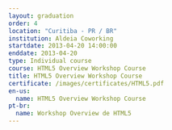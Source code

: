 ```yaml
---
layout: graduation
order: 4
location: "Curitiba - PR / BR"
institution: Aldeia Coworking
startdate: 2013-04-20 14:00:00
enddate: 2013-04-20
type: Individual course
course: HTML5 Overview Workshop Course
title: HTML5 Overview Workshop Course
certificate: /images/certificates/HTML5.pdf
en-us:
  name: HTML5 Overview Workshop Course
pt-br:
  name: Workshop Overview de HTML5
---
```

